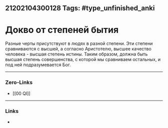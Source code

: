 21202104300128
Tags: #type_unfinished_anki 
---
# Докво от степеней бытия

Разные черты присутствуют в людях в разной степени. Эти степени сравниваются с высшей, а согласно Аристотелю, высшее качество человека - высшая степень истины. Таким образом, должна быть высшая степень совершенства, с которой мы сравниваем остальных, и под ней подразумевается Бог.

---
### Zero-Links
- [[00 QI]]
---
### Links
-